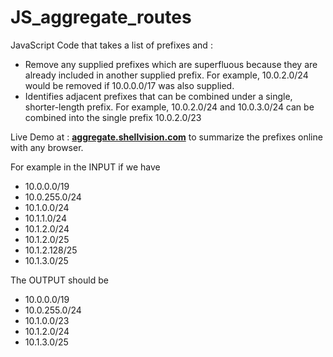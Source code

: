 # JS_aggregate_routes
JavaScript Code that takes a list of prefixes and :
*  Remove any supplied prefixes which are superfluous because they are already included in another supplied prefix. For example, 10.0.2.0/24 would be removed if 10.0.0.0/17 was also supplied.
*  Identifies adjacent prefixes that can be combined under a single, shorter-length prefix. For example, 10.0.2.0/24 and 10.0.3.0/24 can be combined into the single prefix 10.0.2.0/23

Live Demo at : <a href="http://aggregate.shellvision.com/" target="_blank">**aggregate.shellvision.com**</a> to summarize the prefixes online with any browser.
 
For example in the INPUT if we have
* 10.0.0.0/19
* 10.0.255.0/24
* 10.1.0.0/24
* 10.1.1.0/24
* 10.1.2.0/24
* 10.1.2.0/25
* 10.1.2.128/25
* 10.1.3.0/25

The OUTPUT should be
* 10.0.0.0/19
* 10.0.255.0/24
* 10.1.0.0/23
* 10.1.2.0/24
* 10.1.3.0/25

